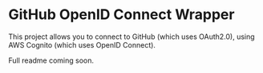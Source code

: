 GitHub OpenID Connect Wrapper
=============================

This project allows you to connect to GitHub (which uses OAuth2.0), using AWS Cognito (which uses OpenID Connect).

Full readme coming soon.
